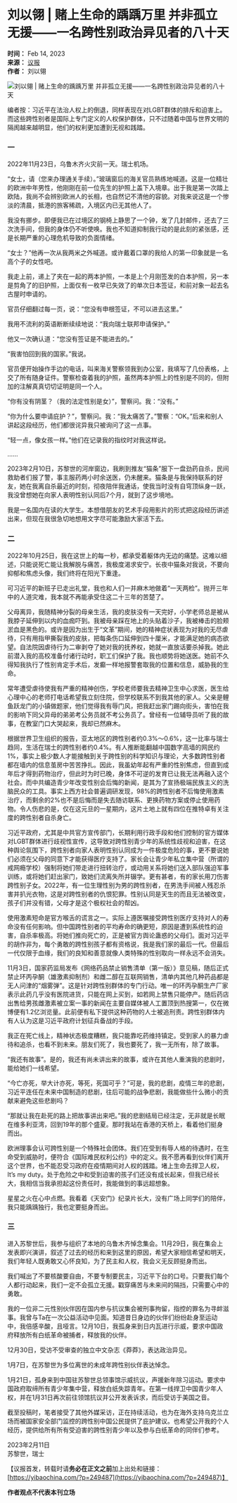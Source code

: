 # 刘以翎 | 赌上生命的踽踽万里 并非孤立无援——一名跨性别政治异见者的八十天

**时间：** Feb 14, 2023  
**来源：** [议报](https://yibaochina.com/?p=249487)  
**作者：** 刘以翎  

![刘以翎 | 赌上生命的踽踽万里 并非孤立无援——一名跨性别政治异见者的八十天](https://yibaochina.com/wp-content/uploads/2023/02/lgbt-flag.jpg)

编者按：习近平在法治人权上的倒退，同样表现在对LGBT群体的排斥和迫害上。而这些跨性别者是国际上专门定义的人权保护群体，只不过随着中国与世界文明的隔阂越来越明显，他们的权利更加遭到无视和践踏。

### 一

2022年11月23日，乌鲁木齐火灾前一天。瑞士机场。

“女士，请（您来办理通关手续）。”玻璃窗后的海关官员熟练地喊道。这是一位精壮的欧洲中年男性，他刚刚在前一位先生的护照上盖下入境章。出于我是第一次踏上欧陆，我尚不会辨别欧洲人的长相，也自然记不清他的容貌。对我来说这是一个惨淡的清晨，抵港的旅客稀疏，入境区内已无其他人了。

我没有挪步。即便我已在过境区的钢椅上静思了一个钟，发了几封邮件，还去了三次洗手间，但我的身体仍不听使唤。我也不知道抑制我行动的是此刻的紧张感，还是长期严重的心理危机导致的负面情绪。

“女士？”他再一次从我两米之外喊道。或许戴着口罩的我给人的第一印象就是一名高个子的女性吧。

我走上前，递上了夹在一起的两本护照，一本是上个月刚签发的白本护照，另一本是剪角了的旧护照，上面仅有一枚早已失效了的单次日本签证，和前对象一起去名古屋时申请的。

官员仔细翻过每一页，说：“您没有申根签证，不可以进去这里。”

我用不流利的英语断断续续地说：“我向瑞士联邦申请保护。”

他又一次确认道：“您没有签证是不能进去的。”

“我害怕回到我的国家。”我说。

官员便开始操作手边的电话，叫来海关警察领我到办公室，我填写了几份表格，上交了所有随身证件。警察检查着我的护照，虽然两本护照上的性别是不同的，但附加的注解真真切切证明是同一个人。

“你有没有阴茎？（我的法定性别是女）”，警察问。我：“没有。”

“你为什么要申请庇护？”，警察问。我：“我太痛苦了。”警察：“OK。”后来和别人讲起这段经历，他们都很诧异我只被询问了这一点事。

“轻一点，像女孩一样。”他们在记录我的指纹时对我这样说。

……  

2023年2月10日，苏黎世的河岸窗边，我刷到推友“猫条”服下一盘劲药自杀，民间救助者们报了警，事主服药两小时余送医，仍未醒来。猫条是与我保持联系的好友，她在我离自杀最近的时刻，彻夜陪伴我通话，使我当时没有自穹顶纵身一跃，我没曾想她在向家人表明性别认同后7个月，就到了这步境地。

我是一名国内在读的大学生。本想借朋友的艺术手段用影片的形式把这段经历讲述出来，但现在我很急切地想用文字尽可能激励大家活下去。

### 二

2022年10月25日，我在这世上的每一秒，都承受着躯体内无边的痛楚。这难以细述，只能说死亡能让我解脱与痛苦，我极度渴求安宁。长夜中猫条对我说，不要向抑郁和焦虑头像，我们终将在阳光下重逢。

可习近平的新班子已走出礼堂，我也和人们一并麻木地做着“一天两检”。抛开三年中的人道灾难，我本就不再能承受住这二十三年的苦楚了。

父母离异，我随精神分裂的母亲生活，我的皮肤没有一天完好，小学老师总是被从我脖子延伸到以内的血痂吓到。我被母亲踩在地上的头贴着沙子，我被棒击的脸颊淤血是黑色的。或许是因为出生于“文革”期间，她的精神症状表现为对我的无尽虐待，只有用指甲撕裂我的皮肤，把每条伤口延伸到四十厘米，才能满足她的病态欲望。自法院因虐待行为二审剥夺了她对我的抚养权，她就一直放话要杀掉我。她此前潜入我的高校准备付诸行动时，职工们保护了我。我也顺势将她送医。她前不久得知我执行了性别肯定手术后，发癫一样地报警套取我的位置和信息，威胁我的生命。

常年遭受虐待使我有严重的精神创伤，学校老师要我去精神卫生中心求医，医生给心理中心的老师打电话希望我立刻住院，但学校联系不到我其他的家人。父亲是鲤鱼跃龙门的小镇做题家，他们觉得我有辱门风，把我赶出家门踢向街头，害怕在我的影响下同父异母的弟弟考公务员就不考公务员了。曾经有一位辅导员听了我的故事，在教室门口大哭起来，我却已然麻木。

根据世界卫生组织的报告，亚太地区的跨性别者约0.3%～0.6%，这一比率与瑞士趋同，生活在瑞士的跨性别者约0.4%。有人推断能翻越中国数字高墙的网民约1%，事实上极少数人才能接触到关于跨性别的科学知识与理论，大多数跨性别者都在墙内的信息茧房中苦苦挣扎。因此，我虽幼年起有严重的性别焦虑，但直到成年后才得到药物治疗，但此时为时已晚，身体不可逆的发育已让我无法再融入这个社会。而中共编造青少年改变性别会后悔的新闻，是其为了宣扬极端民族主义的洗脑民众的工具。事实上西方社会普遍调研发现，98%的跨性别者不后悔使用激素治疗，而剩余的2%也不是后悔而是失去随访联系、更换药物方案或停止使用药物。令人伤悲的是，仅在这元旦的一星期内，这片土地上就有四位在推特卓有关注度的跨性别者自杀身亡。

习近平政府，尤其是中共官方宣传部门，长期利用行政手段和他们控制的官方媒体对LGBT群体进行歧视性宣传，这导致对跨性别青少年的系统性歧视和迫害，在这种舆论氛围下，跨性别者向家人表明性别认同成为一件极度危险的事，更不要说她们必须在父母的同意下才能获得医疗支持了。家长会让青少年私立集中营（所谓的戒网瘾学校）强制将她们带走进行扭转治疗，或动用关系将她们送入部队强迫军事训练，或将她们赶出家门，致她们流离失所并辍学。更有甚者，有的家长用刀伤害跨性别子女。2022年，有一位生理性别为男的跨性别者，在男洗手间被人残忍杀害并扒光衣物，这是对跨性别者的仇恨犯罪。性别认同是天生的而且无法被改变，孩子们并没有错，父母才是这个极权社会的帮凶。

使用激素短命是官方喉舌的谎言之一。实际上遵医嘱接受跨性别医疗支持对人的寿命没有任何影响。但中国跨性别者的平均寿命的确更短，原因是遭到系统性的迫害，自杀率极高。将她们推向死亡的，正是被官方舆论蛊惑的父母们。面对习近平的胡作非为，每个勇敢的跨性别孩子都有资格说，我是我们家的最后一代。但最后一代仅限于血缘，我们的良知和善意就像人类特殊的性别取向一样永远不会消失。

11月3日，国家药监局发布《网络药品禁止销售清单（第一版）》意见稿，随后正式禁止环丙孕酮（雄激素抑制剂）和雌二醇在互联网销售，清单内其他几种药品都是无人问津的“烟雾弹”。这是针对跨性别群体的专门行动。唯一的环丙孕酮生产厂家表示此药几乎没有医院进货，只能在网上买到，如若网上禁售只能停产。随后药店出售给男孩雌激素被立案一事的新闻在主要自媒体被人工置顶到热搜第一，仅在微博便有1.2亿浏览量。此前便有私下提供这种药物的人士被追刑责。跨性别群体内有人认为这是习近平政府计划征兵备战的手段。

我正在死亡线上，精神状态极度糟糕，我只能靠吃药维持镇定。受到家人的暴力虐待和追杀，也看不到未来。朋友们死了，我也要死了，我一无所有，除了故事。

“我还有故事”。是的，我还有尚未讲出来的故事，或许在其他人重演我的悲剧时，能给她们一线希望。

“今亡亦死，举大计亦死，等死，死国可乎？”可是，我的悲剧，疫情三年的悲剧，习近平连任在未来中国制造的悲剧，往后可能的战争悲剧，我能做些什么微小的贡献来避免这些悲剧吗？

“那就让我在赴死的路上把故事讲出来吧。”我的悲剧结局已经注定，无非就是长眠在维多利亚湾，回到19年的那个盛夏。那时我站在香港的天桥上，看着他们挺身而出。

欧洲理事会认可跨性别是一个特殊社会团体。我们在受到有辱人格的待遇时，在生命受到威胁时，便符合《国际难民权利公约》中的定义。我不愿再看到伙伴们离开这个世界，也不能忍受习政府在疫情期间对人权的践踏。堵上生命去捍卫人权，It’s my duty。处于危险之中和受到迫害的孩子们还没有成长起来，但我已经长大，我相信当我承担起这份责任时，我能做到的事远超想象。

星星之火在心中点燃。我看着《天安门》纪录片长大，没有广场上同学们的陪伴，我只能踽踽独行，我也定要挺身而出。

### 三

进入苏黎世后，我参与组织了本地的乌鲁木齐悼念集会。11月29日，我在集会上发表即兴演讲，叙述了过去的经历和来到这里的原因，希望大家相信希望和明天，我们年轻人既勇敢又心怀良知，为了民主和人权，我会义无反顾挺身而出。

我们喊出了不要核酸要自由，不要专制要民主，习近平下台的口号。只要我们每个人都行动起来，我们一定不会孤立无援。戳穿痛苦与未来间的隔挡，只需要心中的勇敢。

我的一位非二元性别伙伴因在国内参与抗议集会被刑事拘留，指控的罪名为寻衅滋事。我曾与Ta在一次公益活动中见面。知道昔日身边的伙伴们纷纷赴身至运动中，我倍感辛酸，且哑言。12月10日，我孤身来到日内瓦进行示威，要求中国政府释放所有白纸革命被捕者，释放我的伙伴。

12月30日，受访不受审查的独立中文杂志《莽莽》，表达政治异见。

1月7日，在苏黎世为多位离世的未成年跨性别伙伴表达悼念。

1月21日，孤身来到中国驻苏黎世总领事馆示威抗议，声援新年除习运动。要求中国政府取缔所有青少年集中营，释放白纸失踪青年。在第一线捍卫中国青少年人权，并在1月31日再次前往领馆抗议并公开发表诉求，而后受访于美国之音。

截至投稿时，笔者接受了其他外媒采访，正在持续活动，也为在海外支持乌克兰立场而被国家安全部门监控的跨性别中国公民提供了庇护建议。也希望公开我的个人经历，提供给所有所有受迫害的跨性别青少年以及参与白纸革命的同伴们参考。

2023年2月11日  
苏黎世，瑞士

【议报首发，转载时请**务必在正文之前**加上出处和链接：[https://yibaochina.com/?p=249487](https://yibaochina.com/?p=249487)】  

**作者观点不代表本刊立场**
<!-- tcd_original_link https://yibaochina.com/?p=249487 -->
